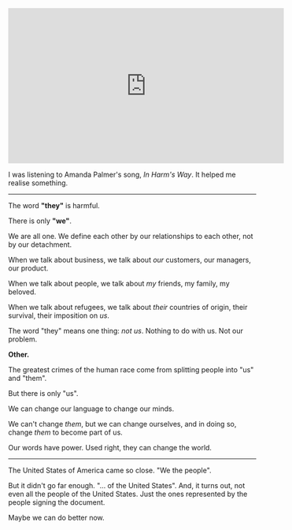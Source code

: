 <iframe width="560" height="315" src="https://www.youtube.com/embed/PhmhsxPEUd4?rel=0" frameborder="0" allowfullscreen></iframe>

I was listening to Amanda Palmer's song, *In Harm's Way*. It helped me realise something.

---

The word **"they"** is harmful.

There is only **"we"**.

We are all one. We define each other by our relationships to each other, not by our detachment.

When we talk about business, we talk about *our* customers, our managers, our product.

When we talk about people, we talk about *my* friends, my family, my beloved.

When we talk about refugees, we talk about *their* countries of origin, their survival, their imposition on *us*.

The word "they" means one thing: *not us*. Nothing to do with us. Not our problem.

**Other.**

The greatest crimes of the human race come from splitting people into "us" and "them".

But there is only "us".

We can change our language to change our minds.

We can't change *them*, but we can change ourselves, and in doing so, change *them* to become part of us.

Our words have power. Used right, they can change the world.

---

The United States of America came so close. "We the people".

But it didn't go far enough. "… of the United States". And, it turns out, not even all the people of the United States. Just the ones represented by the people signing the document.

Maybe we can do better now.
